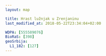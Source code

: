 ```yaml
---
layout: map

title: Hrast lužnjak u Zrenjaninu
last_modified_at: 2018-05-22T23:34:04+02:00

WDPA: [555589076]
BioRaS: [398]
geoSrbija:
  L1_182: [127]
---
```


